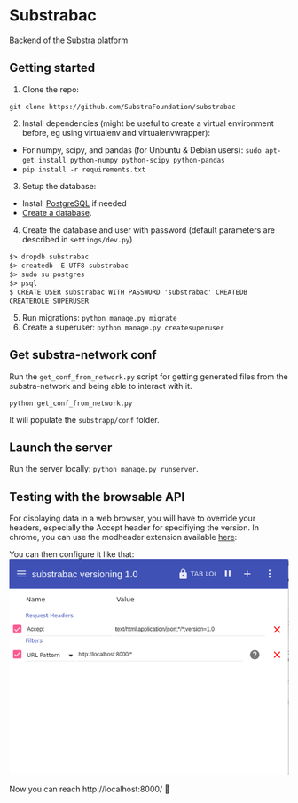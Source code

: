 # Substrabac
Backend of the Substra platform

## Getting started

1. Clone the repo:
 ```
 git clone https://github.com/SubstraFoundation/substrabac
 ```
2. Install dependencies (might be useful to create a virtual environment before, eg using virtualenv and virtualenvwrapper):
  - For numpy, scipy, and pandas (for Unbuntu & Debian users): `sudo apt-get install python-numpy python-scipy python-pandas`
  - `pip install -r requirements.txt`
3. Setup the database: 
  - Install [PostgreSQL](https://www.postgresql.org/download/) if needed
  - [Create a database](https://www.postgresql.org/docs/10/static/tutorial-createdb.html).
4. Create the database and user with password (default parameters are described in `settings/dev.py`)
  ```
  $> dropdb substrabac
  $> createdb -E UTF8 substrabac
  $> sudo su postgres
  $> psql
  $ CREATE USER substrabac WITH PASSWORD 'substrabac' CREATEDB CREATEROLE SUPERUSER
  
```
5. Run migrations: `python manage.py migrate`
6. Create a superuser: `python manage.py createsuperuser`

## Get substra-network conf

Run the `get_conf_from_network.py` script for getting generated files from the substra-network and being able to interact with it.

```
python get_conf_from_network.py
```
It will populate the `substrapp/conf` folder.

## Launch the server

Run the server locally: `python manage.py runserver`.

## Testing with the browsable API

For displaying data in a web browser, you will have to override your headers, especially the Accept header for specifiying the version.
In chrome, you can use the modheader extension available [here](https://chrome.google.com/webstore/detail/modheader/idgpnmonknjnojddfkpgkljpfnnfcklj):

You can then configure it like that:
![](assets/modheader_config.png) 

Now you can reach http://localhost:8000/ :tada: